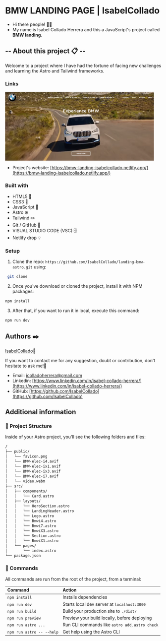 # BMW LANDING PAGE | IsabelCollado

- Hi there people! 👋🏻
- My name is Isabel Collado Herrera and this a JavaScript's project called **BMW landing**.

## -- About this project 📋 --

Welcome to a project where I have had the fortune of facing new challenges and learning the Astro and Tailwind frameworks.

### Links

<img align="center" src="./src/images/landing.png" alt="BMW landing" width="480" />

- Project's website: [https://bmw-landing-isabelcollado.netlify.app/](https://bmw-landing-isabelcollado.netlify.app/)

### Built with

- HTML5 📌
- CSS3 🔗
- JavaScript 🤖
- Astro ⊛
- Tailwind ✏️
- Git / GitHub 📂
- VISUAL STUDIO CODE (VSC) 🗄️
- Netlify drop 💡

### Setup

1. Clone the repo: `https://github.com/IsabelCollado/landing-bmw-astro.git` using:

```bash
 git clone
```

2. Once you've download or cloned the project, install it with NPM packages:

```bash
npm install
```

3.  After that, if you want to run it in local, execute this command:

```bash
npm run dev
```

## Authors ✒️

[IsabelCollado](https://www.github.com/IsabelCollado)🌺

If you want to contact me for any suggestion, doubt or contribution, don't hesitate to ask me!💬

- Email: [icolladoherrera@gmail.com](icolladoherrera@gamil.com)
- Linkedin: [https://www.linkedin.com/in/isabel-collado-herrera/](https://www.linkedin.com/in/isabel-collado-herrera/)
- GitHub: [https://github.com/IsabelCollado](https://github.com/IsabelCollado)

## Additional information

### 🚀 Project Structure

Inside of your Astro project, you'll see the following folders and files:

```
/
├── public/
│   └── favicon.png
│   └── BMW-elec-i4.avif
│   └── BMW-elec-ix1.avif
│   └── BMW-elec-ix3.avif
│   └── BMW-elec-i7.avif
│   └── video.webm
├── src/
│   ├── components/
│   │   └── Card.astro
│   ├── layouts/
│   │   └── HeroSection.astro
│   │   └── LandingHeader.astro
│   │   └── Logo.astro
│   │   └── Bmwi4.astro
│   │   └── Bmwi7.astro
│   │   └── BmwiX3.astro
│   │   └── Section.astro
│   │   └── BmwiX1.astro
│   └── pages/
│       └── index.astro
└── package.json
```

### 🧞 Commands

All commands are run from the root of the project, from a terminal:

| Command                   | Action                                           |
| :------------------------ | :----------------------------------------------- |
| `npm install`             | Installs dependencies                            |
| `npm run dev`             | Starts local dev server at `localhost:3000`      |
| `npm run build`           | Build your production site to `./dist/`          |
| `npm run preview`         | Preview your build locally, before deploying     |
| `npm run astro ...`       | Run CLI commands like `astro add`, `astro check` |
| `npm run astro -- --help` | Get help using the Astro CLI                     |
